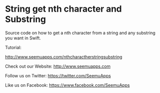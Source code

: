 String get nth character and Substring
==============================

Source code on how to get a nth character from a string and any substring you want in Swift.

Tutorial:

http://www.seemuapps.com/nthcharactherstringsubstring

Check out our Website: http://www.seemuapps.com

Follow us on Twitter: https://twitter.com/SeemuApps

Like us on Facebook: https://www.facebook.com/SeemuApps
